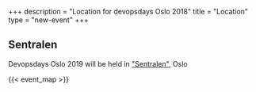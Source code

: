 +++
description = "Location for devopsdays Oslo 2018"
title = "Location"
type = "new-event"
+++
<h2>Sentralen</h2>
Devopsdays Oslo 2019 will be held in <a href="https://www.sentralen.no/en/thehouse/om-sentralen">"Sentralen"</a>, Oslo

<!-- Uncomment this only if you have set the coordinates for your location in the config yaml. Get Latitude and Longitude of a Point: http://itouchmap.com/latlong.html -->
{{< event_map >}}